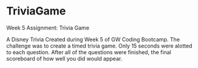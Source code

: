 # TriviaGame

Week 5 Assignment: Trivia Game

A Disney Trivia
Created during Week 5 of GW Coding Bootcamp. The challenge was to create a timed trivia game. Only 15 seconds were alotted to each question. After all of the questions were finished, the final scoreboard of how well you did would appear.
